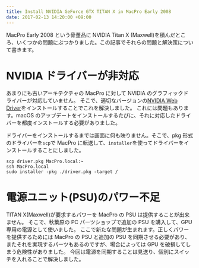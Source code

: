 ```yaml
---
title: Install NVIDIA GeForce GTX TITAN X in MacPro Early 2008
date: 2017-02-13 14:20:00 +09:00
---
```


MacPro Early 2008 という骨董品に NVIDIA Titan X (Maxwell)を積んだところ、いくつかの問題にぶつかりました。この記事でそれらの問題と解決策について書きます。

# NVIDIA ドライバーが非対応

あまりにも古いアーキテクチャの MacPro に対して NVIDIA のグラフィックドライバーが対応していません。
そこで、適切なバージョンの[NVIDIA Web Driver](http://www.macvidcards.com/drivers.html)をインストールすることでこれを解決しました。
これには問題もあります。macOS のアップデートをインストールするたびに、それに対応したドライバーを都度インストールする必要がありました。

ドライバーをインストールするまでは画面に何も映りません。そこで、pkg 形式のドライバーを`scp`で MacPro に転送して、`installer`を使ってドライバーをインストールすることにしました。

```
scp driver.pkg MacPro.local:~
ssh MacPro.local
sudo installer -pkg ./driver.pkg -target /
```

# 電源ユニット(PSU)のパワー不足

TITAN X(Maxwell)が要求するパワーを MacPro の PSU は提供することが出来ません。
そこで、秋葉原の PC パーツショップで追加の PSU を購入して、GPU 専用の電源として使いました。
ここで新たな問題が生まれます。正しくパワーを提供するためには MacPro の PSU と追加の PSU を同期させる必要があり、またそれを実現するパーツもあるのですが、場合によっては GPU を破損してしまう危険性がありました。
今回は電源を同期することは見送り、個別にスイッチを入れることで解決しました。
